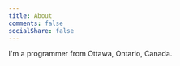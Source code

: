 ```yaml
---
title: About
comments: false
socialShare: false
---
```


I'm a programmer from Ottawa, Ontario, Canada.
